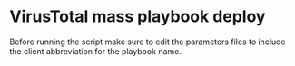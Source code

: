 # VirusTotal mass playbook deploy

Before running the script make sure to edit the parameters files to include the client abbreviation for the playbook name.